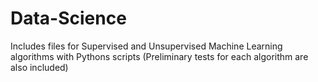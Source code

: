 # Data-Science
Includes files for Supervised and Unsupervised Machine Learning algorithms with Pythons scripts (Preliminary tests for each algorithm are also included)

